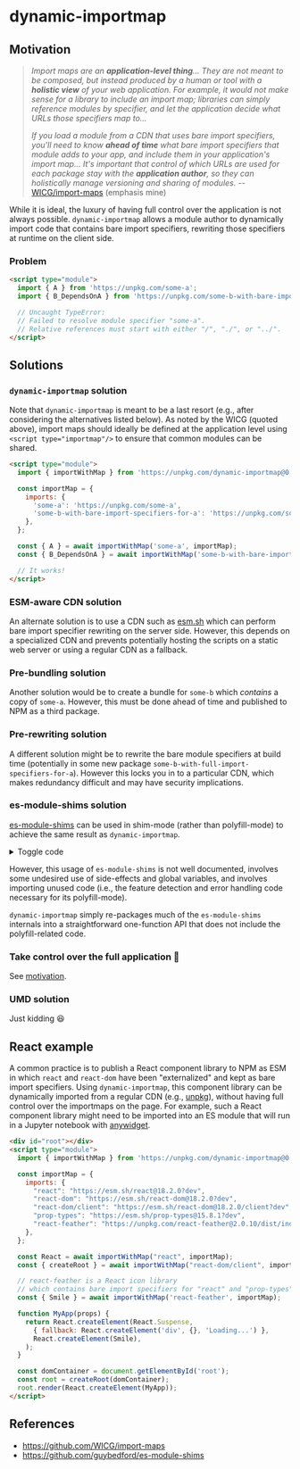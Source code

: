 # dynamic-importmap

## Motivation

> *Import maps are an __application-level thing__... They are not meant to be composed, but instead produced by a human or tool with a __holistic view__ of your web application. For example, it would not make sense for a library to include an import map; libraries can simply reference modules by specifier, and let the application decide what URLs those specifiers map to...*
> 
> *If you load a module from a CDN that uses bare import specifiers, you'll need to know __ahead of time__ what bare import specifiers that module adds to your app, and include them in your application's import map... It's important that control of which URLs are used for each package stay with the __application author__, so they can holistically manage versioning and sharing of modules.*
> -- [WICG/import-maps](https://github.com/WICG/import-maps#scope) (emphasis mine)


While it is ideal, the luxury of having full control over the application is not always possible.
`dynamic-importmap` allows a module author to dynamically import code that contains bare import specifiers, rewriting those specifiers at runtime on the client side.

### Problem

```html
<script type="module">
  import { A } from 'https://unpkg.com/some-a';
  import { B_DependsOnA } from 'https://unpkg.com/some-b-with-bare-import-specifiers-for-a';

  // Uncaught TypeError:
  // Failed to resolve module specifier "some-a".
  // Relative references must start with either "/", "./", or "../".
</script>
```

## Solutions

### `dynamic-importmap` solution

Note that `dynamic-importmap` is meant to be a last resort (e.g., after considering the alternatives listed below).
As noted by the WICG (quoted above), import maps should ideally be defined at the application level using `<script type="importmap"/>` to ensure that common modules can be shared.

```html
<script type="module">
  import { importWithMap } from 'https://unpkg.com/dynamic-importmap@0.0.1';

  const importMap = {
    imports: {
      'some-a': 'https://unpkg.com/some-a',
      'some-b-with-bare-import-specifiers-for-a': 'https://unpkg.com/some-b-with-bare-import-specifiers-for-a',
    },
  };

  const { A } = await importWithMap('some-a', importMap);
  const { B_DependsOnA } = await importWithMap('some-b-with-bare-import-specifiers-for-a', importMap);

  // It works!
</script>
```

### ESM-aware CDN solution

An alternate solution is to use a CDN such as [esm.sh](https://esm.sh/) which can perform bare import specifier rewriting on the server side.
However, this depends on a specialized CDN and prevents potentially hosting the scripts on a static web server or using a regular CDN as a fallback.

### Pre-bundling solution

Another solution would be to create a bundle for `some-b` which _contains_ a copy of `some-a`.
However, this must be done ahead of time and published to NPM as a third package.

### Pre-rewriting solution

A different solution might be to rewrite the bare module specifiers at build time (potentially in some new package `some-b-with-full-import-specifiers-for-a`).
However this locks you in to a particular CDN, which makes redundancy difficult and may have security implications.

### es-module-shims solution

[es-module-shims](https://github.com/guybedford/es-module-shims) can be used in shim-mode (rather than polyfill-mode) to achieve the same result as `dynamic-importmap`.

<details>
<summary>Toggle code</summary>

```js
window.esmsInitOptions = {
  shimMode: true,
  mapOverrides: true,
};

const script = Object.assign(document.createElement('script'), {
  type: 'importmap-shim',
  innerHTML: JSON.stringify({
    imports: {
      'some-a': 'https://unpkg.com/some-a',
      'some-b-with-bare-import-specifiers-for-a': 'https://unpkg.com/some-b-with-bare-import-specifiers-for-a',
    }
  }),
});

document.body.appendChild(script);

await import('https://ga.jspm.io/npm:es-module-shims@1.6.1/dist/es-module-shims.js');

const { A } = await importShim('some-a');
const { B_DependsOnA } = await importShim('some-b-with-bare-import-specifiers-for-a');
```

</details>

However, this usage of `es-module-shims` is not well documented, involves some undesired use of side-effects and global variables, and involves importing unused code (i.e., the feature detection and error handling code necessary for its polyfill-mode).

`dynamic-importmap` simply re-packages much of the `es-module-shims` internals into a straightforward one-function API that does not include the polyfill-related code.

### Take control over the full application 💪

See [motivation](#motivation).

### UMD solution

Just kidding :laughing:


## React example

A common practice is to publish a React component library to NPM as ESM in which `react` and `react-dom` have been "externalized" and kept as bare import specifiers.
Using `dynamic-importmap`, this component library can be dynamically imported from a regular CDN (e.g., [unpkg](https://unpkg.com/)), without having full control over the importmaps on the page.
For example, such a React component library might need to be imported into an ES module that will run in a Jupyter notebook with [anywidget](https://github.com/manzt/anywidget).

```html
<div id="root"></div>
<script type="module">
  import { importWithMap } from 'https://unpkg.com/dynamic-importmap@0.0.1';

  const importMap = {
    imports: {
      "react": "https://esm.sh/react@18.2.0?dev",
      "react-dom": "https://esm.sh/react-dom@18.2.0?dev",
      "react-dom/client": "https://esm.sh/react-dom@18.2.0/client?dev",
      "prop-types": "https://esm.sh/prop-types@15.8.1?dev",
      "react-feather": "https://unpkg.com/react-feather@2.0.10/dist/index.js"
    },
  };

  const React = await importWithMap("react", importMap);
  const { createRoot } = await importWithMap("react-dom/client", importMap);

  // react-feather is a React icon library
  // which contains bare import specifiers for "react" and "prop-types"
  const { Smile } = await importWithMap('react-feather', importMap);

  function MyApp(props) {
    return React.createElement(React.Suspense,
      { fallback: React.createElement('div', {}, 'Loading...') },
      React.createElement(Smile),
    );
  }

  const domContainer = document.getElementById('root');
  const root = createRoot(domContainer);
  root.render(React.createElement(MyApp));
</script>
```

## References

- https://github.com/WICG/import-maps
- https://github.com/guybedford/es-module-shims
